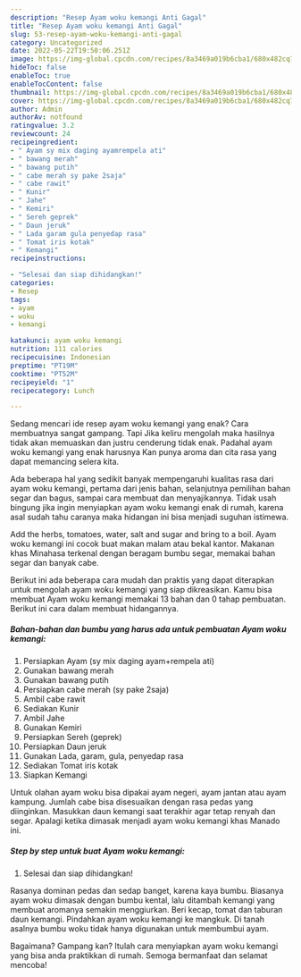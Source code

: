 ```yaml
---
description: "Resep Ayam woku kemangi Anti Gagal"
title: "Resep Ayam woku kemangi Anti Gagal"
slug: 53-resep-ayam-woku-kemangi-anti-gagal
category: Uncategorized
date: 2022-05-22T19:50:06.251Z
image: https://img-global.cpcdn.com/recipes/8a3469a019b6cba1/680x482cq70/ayam-woku-kemangi-foto-resep-utama.jpg
hideToc: false
enableToc: true
enableTocContent: false
thumbnail: https://img-global.cpcdn.com/recipes/8a3469a019b6cba1/680x482cq70/ayam-woku-kemangi-foto-resep-utama.jpg
cover: https://img-global.cpcdn.com/recipes/8a3469a019b6cba1/680x482cq70/ayam-woku-kemangi-foto-resep-utama.jpg
author: Admin
authorAv: notfound
ratingvalue: 3.2
reviewcount: 24
recipeingredient:
- " Ayam sy mix daging ayamrempela ati"
- " bawang merah"
- " bawang putih"
- " cabe merah sy pake 2saja"
- " cabe rawit"
- " Kunir"
- " Jahe"
- " Kemiri"
- " Sereh geprek"
- " Daun jeruk"
- " Lada garam gula penyedap rasa"
- " Tomat iris kotak"
- " Kemangi"
recipeinstructions:

- "Selesai dan siap dihidangkan!"
categories:
- Resep
tags:
- ayam
- woku
- kemangi

katakunci: ayam woku kemangi 
nutrition: 111 calories
recipecuisine: Indonesian
preptime: "PT19M"
cooktime: "PT52M"
recipeyield: "1"
recipecategory: Lunch

---
```



Sedang mencari ide resep ayam woku kemangi yang enak? Cara membuatnya sangat gampang. Tapi Jika keliru mengolah maka hasilnya tidak akan memuaskan dan justru cenderung tidak enak. Padahal ayam woku kemangi yang enak harusnya Kan punya aroma dan cita rasa yang dapat memancing selera kita.


Ada beberapa hal yang sedikit banyak mempengaruhi kualitas rasa dari ayam woku kemangi, pertama dari jenis bahan, selanjutnya pemilihan bahan segar dan bagus, sampai cara membuat dan menyajikannya. Tidak usah bingung jika ingin menyiapkan ayam woku kemangi enak di rumah, karena asal sudah tahu caranya maka hidangan ini bisa menjadi suguhan istimewa.

Add the herbs, tomatoes, water, salt and sugar and bring to a boil. Ayam woku kemangi ini cocok buat makan malam atau bekal kantor. Makanan khas Minahasa terkenal dengan beragam bumbu segar, memakai bahan segar dan banyak cabe.


Berikut ini ada beberapa cara mudah dan praktis yang dapat diterapkan untuk mengolah ayam woku kemangi yang siap dikreasikan. Kamu bisa membuat Ayam woku kemangi memakai 13 bahan dan 0 tahap pembuatan. Berikut ini cara dalam membuat hidangannya.

<!--inarticleads1-->

##### Bahan-bahan dan bumbu yang harus ada untuk pembuatan Ayam woku kemangi:

1. Persiapkan  Ayam (sy mix daging ayam+rempela ati)
1. Gunakan  bawang merah
1. Gunakan  bawang putih
1. Persiapkan  cabe merah (sy pake 2saja)
1. Ambil  cabe rawit
1. Sediakan  Kunir
1. Ambil  Jahe
1. Gunakan  Kemiri
1. Persiapkan  Sereh (geprek)
1. Persiapkan  Daun jeruk
1. Gunakan  Lada, garam, gula, penyedap rasa
1. Sediakan  Tomat iris kotak
1. Siapkan  Kemangi


Untuk olahan ayam woku bisa dipakai ayam negeri, ayam jantan atau ayam kampung. Jumlah cabe bisa disesuaikan dengan rasa pedas yang diinginkan. Masukkan daun kemangi saat terakhir agar tetap renyah dan segar. Apalagi ketika dimasak menjadi ayam woku kemangi khas Manado ini. 

<!--inarticleads2-->

##### Step by step untuk buat Ayam woku kemangi:


1. Selesai dan siap dihidangkan!

Rasanya dominan pedas dan sedap banget, karena kaya bumbu. Biasanya ayam woku dimasak dengan bumbu kental, lalu ditambah kemangi yang membuat aromanya semakin menggiurkan. Beri kecap, tomat dan taburan daun kemangi. Pindahkan ayam woku kemangi ke mangkuk. Di tanah asalnya bumbu woku tidak hanya digunakan untuk membumbui ayam. 

Bagaimana? Gampang kan? Itulah cara menyiapkan ayam woku kemangi yang bisa anda praktikkan di rumah. Semoga bermanfaat dan selamat mencoba!
